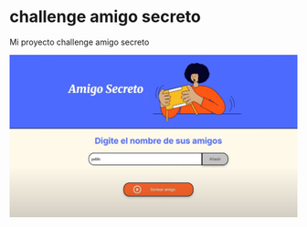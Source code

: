 # challenge amigo secreto 

Mi proyecto challenge amigo secreto

![alt text](./assets/Captura%20de%20pantalla%202025-09-23%20213419.png)